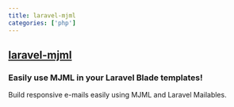 ```yaml
---
title: laravel-mjml
categories: ['php']
---
```

## [laravel-mjml](https://github.com/asahasrabuddhe/laravel-mjml)

### Easily use MJML in your Laravel Blade templates!


Build responsive e-mails easily using MJML and Laravel Mailables.

